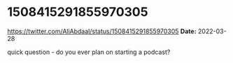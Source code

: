 # 1508415291855970305
https://twitter.com/AliAbdaal/status/1508415291855970305
**Date:** 2022-03-28

quick question - do you ever plan on starting a podcast?
